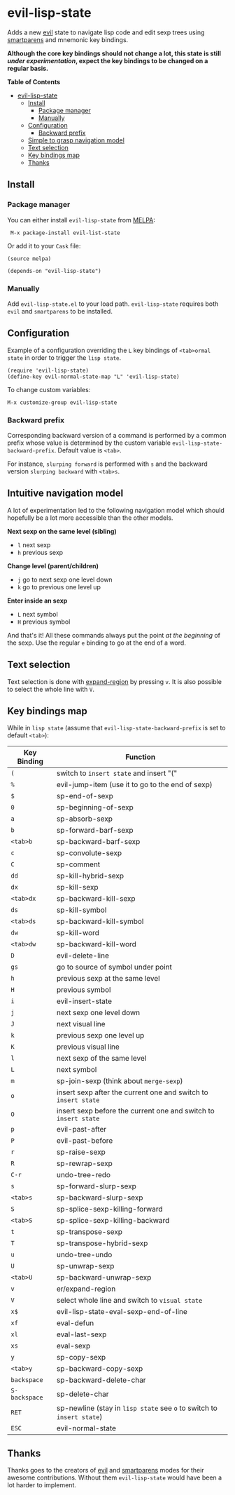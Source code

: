# evil-lisp-state

Adds a new [evil][evil-link] state to navigate lisp code and edit sexp trees
using [smartparens][smartparens-link] and mnemonic key bindings.

**Although the core key bindings should not change a lot, this state is still
_under experimentation_, expect the key bindings to be changed on a regular
basis.**

<!-- markdown-toc start - Don't edit this section. Run M-x markdown-toc/generate-toc again -->
**Table of Contents**

- [evil-lisp-state](#evil-lisp-state)
    - [Install](#install)
        - [Package manager](#package-manager)
        - [Manually](#manually)
    - [Configuration](#configuration)
        - [Backward prefix](#backward-prefix)
    - [Simple to grasp navigation model](#simple-to-grasp-navigation-model)
    - [Text selection](#text-selection)
    - [Key bindings map](#key-bindings-map)
    - [Thanks](#thanks)

<!-- markdown-toc end -->

## Install

### Package manager

You can either install `evil-lisp-state` from [MELPA][melpa-link]:

```
 M-x package-install evil-list-state
```

Or add it to your `Cask` file:

```elisp
(source melpa)

(depends-on "evil-lisp-state")
```

### Manually

Add `evil-lisp-state.el` to your load path. `evil-lisp-state` requires
both `evil` and `smartparens` to be installed.

## Configuration

Example of a configuration overriding the `L` key bindings of `<tab>ormal state`
in order to trigger the `lisp state`.

```elisp
(require 'evil-lisp-state)
(define-key evil-normal-state-map "L" 'evil-lisp-state)
```

To change custom variables:

```
M-x customize-group evil-lisp-state
```

### Backward prefix

Corresponding backward version of a command is performed by a common prefix
whose value is determined by the custom variable
`evil-lisp-state-backward-prefix`. Default value is `<tab>`.

For instance, `slurping forward` is performed with `s` and the backward
version `slurping backward` with `<tab>s`.

## Intuitive navigation model

A lot of experimentation led to the following navigation model which should
hopefully be a lot more accessible than the other models.

**Next sexp on the same level (sibling)**
- `l` next sexp
- `h` previous sexp

**Change level (parent/children)**
- `j` go to next sexp one level down
- `k` go to previous one level up

**Enter inside an sexp**
- `L` next symbol
- `H` previous symbol

And that's it! All these commands always put the point _at the beginning_ of
the sexp. Use the regular `e` binding to go at the end of a word.

## Text selection

Text selection is done with [expand-region][expand-link] by pressing `v`.
It is also possible to select the whole line with `V`.

## Key bindings map

While in `lisp state` (assume that `evil-lisp-state-backward-prefix` is set
to default `<tab>`):

Key Binding   | Function
--------------|------------------------------------------------------------
`(`           | switch to `insert state` and insert "("
`%`           | evil-jump-item (use it to go to the end of sexp)
`$`           | sp-end-of-sexp
`0`           | sp-beginning-of-sexp
`a`           | sp-absorb-sexp
`b`           | sp-forward-barf-sexp
`<tab>b`      | sp-backward-barf-sexp
`c`           | sp-convolute-sexp
`C`           | sp-comment
`dd`          | sp-kill-hybrid-sexp
`dx`          | sp-kill-sexp
`<tab>dx`     | sp-backward-kill-sexp
`ds`          | sp-kill-symbol
`<tab>ds`     | sp-backward-kill-symbol
`dw`          | sp-kill-word
`<tab>dw`     | sp-backward-kill-word
`D`           | evil-delete-line
`gs`          | go to source of symbol under point
`h`           | previous sexp at the same level
`H`           | previous symbol
`i`           | evil-insert-state
`j`           | next sexp one level down
`J`           | next visual line
`k`           | previous sexp one level up
`K`           | previous visual line
`l`           | next sexp of the same level
`L`           | next symbol
`m`           | sp-join-sexp (think about `merge-sexp`)
`o`           | insert sexp after the current one and switch to `insert state`
`O`           | insert sexp before the current one and switch to `insert state`
`p`           | evil-past-after
`P`           | evil-past-before
`r`           | sp-raise-sexp
`R`           | sp-rewrap-sexp
`C-r`         | undo-tree-redo
`s`           | sp-forward-slurp-sexp
`<tab>s`      | sp-backward-slurp-sexp
`S`           | sp-splice-sexp-killing-forward
`<tab>S`      | sp-splice-sexp-killing-backward
`t`           | sp-transpose-sexp
`T`           | sp-transpose-hybrid-sexp
`u`           | undo-tree-undo
`U`           | sp-unwrap-sexp
`<tab>U`      | sp-backward-unwrap-sexp
`v`           | er/expand-region
`V`           | select whole line and switch to `visual state`
`x$`          | evil-lisp-state-eval-sexp-end-of-line
`xf`          | eval-defun
`xl`          | eval-last-sexp
`xs`          | eval-sexp
`y`           | sp-copy-sexp
`<tab>y`      | sp-backward-copy-sexp
`backspace`   | sp-backward-delete-char
`S-backspace` | sp-delete-char
`RET`         | sp-newline (stay in `lisp state` see `o` to switch to `insert state`)
`ESC`         | evil-normal-state

## Thanks

Thanks goes to the creators of [evil][evil-link] and [smartparens][smartparens-link]
modes for their awesome contributions. Without them `evil-lisp-state` would
have been a lot harder to implement.

[evil-link]: https://gitorious.org/evil/pages/Home
[smartparens-link]: https://github.com/Fuco1/smartparens/wiki
[melpa-link]: http://melpa.milkbox.net
[expand-link]: https://github.com/magnars/expand-region.el
